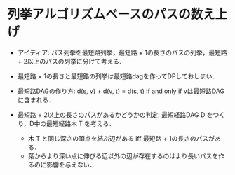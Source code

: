 # 列挙アルゴリズムベースのパスの数え上げ

- アイディア: パス列挙を最短路列挙，最短路 + 1の長さのパスの列挙，最短路 + 2以上のパスの列挙に分けて考える．
- 最短路 + 1の長さと最短路の列挙は最短路dagを作ってDPしておしまい．

- 最短路DAGの作り方: d(s, v) + d(v, t) = d(s, t)  if and only if vは最短路DAGに含まれる．
- 最短路 + 2以上の長さのパスがあるかどうかの判定: 最短経路DAG D をつくり，D中の最短経路木 T を考える．
	- 木 T と同じ深さの頂点を結ぶ辺がある iff 最短路 + 1の長さのパスがある．
	- 葉からより深い点に伸びる辺以外の辺が存在するのはより長いパスを作るのに影響を与えない．